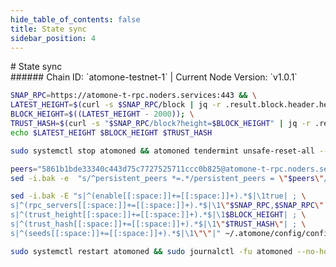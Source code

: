 ```yaml
---
hide_table_of_contents: false
title: State sync
sidebar_position: 4
---
```


<div class="h1-with-icon icon-atomone">
# State sync
</div>
###### Chain ID: `atomone-testnet-1` | Current Node Version: `v1.0.1`

```bash
SNAP_RPC=https://atomone-t-rpc.noders.services:443 && \
LATEST_HEIGHT=$(curl -s $SNAP_RPC/block | jq -r .result.block.header.height); \
BLOCK_HEIGHT=$((LATEST_HEIGHT - 2000)); \
TRUST_HASH=$(curl -s "$SNAP_RPC/block?height=$BLOCK_HEIGHT" | jq -r .result.block_id.hash) && \
echo $LATEST_HEIGHT $BLOCK_HEIGHT $TRUST_HASH
```
```bash
sudo systemctl stop atomoned && atomoned tendermint unsafe-reset-all --home ~/.atomone --keep-addr-book
```
```bash
peers="5861b1bde33340c443d75c7727525711ccc0b825@atomone-t-rpc.noders.services:14556"
sed -i.bak -e  "s/^persistent_peers *=.*/persistent_peers = \"$peers\"/" ~/.atomone/config/config.toml
```
```bash
sed -i.bak -E "s|^(enable[[:space:]]+=[[:space:]]+).*$|\1true| ; \
s|^(rpc_servers[[:space:]]+=[[:space:]]+).*$|\1\"$SNAP_RPC,$SNAP_RPC\"| ; \
s|^(trust_height[[:space:]]+=[[:space:]]+).*$|\1$BLOCK_HEIGHT| ; \
s|^(trust_hash[[:space:]]+=[[:space:]]+).*$|\1\"$TRUST_HASH\"| ; \
s|^(seeds[[:space:]]+=[[:space:]]+).*$|\1\"\"|" ~/.atomone/config/config.toml
```
```bash
sudo systemctl restart atomoned && sudo journalctl -fu atomoned --no-hostname -o cat
```